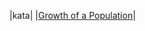 |kata|
|[Growth of a Population](https://github.com/ThePoisoned1/Codewars/blob/main/java/7kyu/src/Arge.java)|
